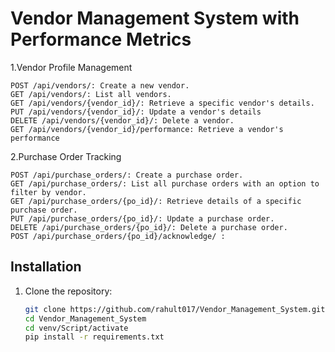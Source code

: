 # Vendor Management System with Performance Metrics

1.Vendor Profile Management

    POST /api/vendors/: Create a new vendor.
    GET /api/vendors/: List all vendors.
    GET /api/vendors/{vendor_id}/: Retrieve a specific vendor's details.
    PUT /api/vendors/{vendor_id}/: Update a vendor's details
    DELETE /api/vendors/{vendor_id}/: Delete a vendor.
    GET /api/vendors/{vendor_id}/performance: Retrieve a vendor's performance 

2.Purchase Order Tracking

    POST /api/purchase_orders/: Create a purchase order.
    GET /api/purchase_orders/: List all purchase orders with an option to filter by vendor.
    GET /api/purchase_orders/{po_id}/: Retrieve details of a specific purchase order.
    PUT /api/purchase_orders/{po_id}/: Update a purchase order.
    DELETE /api/purchase_orders/{po_id}/: Delete a purchase order.
    POST /api/purchase_orders/{po_id}/acknowledge/ : 

## Installation

1. Clone the repository:

   ```bash
   git clone https://github.com/rahult017/Vendor_Management_System.git
   cd Vendor_Management_System
   cd venv/Script/activate
   pip install -r requirements.txt